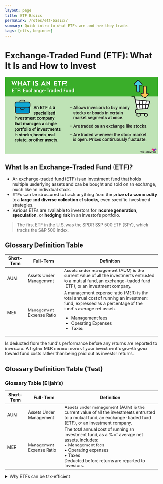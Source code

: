 ```yaml
---
layout: page
title: ETF Basics
permalink: /notes/etf-basics/
summary: Quick intro to what ETFs are and how they trade.
tags: [etfs, beginner]
---
```


# Exchange-Traded Fund (ETF): What It Is and How to Invest
![What is an ETF?](/assets/images/what-is-an-etf-infographic.jpg)


## What Is an Exchange-Traded Fund (ETF)?
- An exchange-traded fund (ETF) is an investment fund that holds multiple underlying assets and can be bought and sold on an exchange, much like an individual stock. 
- ETFs can be structured to track anything from the **price of a commodity** to a **large and diverse collection of stocks**, even specific investment strategies. 
- Various ETFs are available to investors for **income generation**, **speculation**, or **hedging risk** in an investor’s portfolio. 
> The first ETF in the U.S. was the SPDR S&P 500 ETF (SPY), which tracks the S&P 500 Index.


## Glossary Definition Table

| **Short-Term**  | **Full-Term**                 | **Definition**                        |
| --------------- | ----------------------------- | ------------------------------------- |
| AUM             | Assets Under Management       | Assets under management (AUM) is the current value of all the investments entrusted to a mutual fund, an exchange-traded fund (ETF), or an investment company.
| MER             | Management Expense Ratio      | A management expense ratio (MER) is the total annual cost of running an investment fund, expressed as a percentage of the fund's average net assets.<ul><li>Management fees</li><li>Operating Expenses</li><li>Taxes 
Is deducted from the fund's performance before any returns are reported to investors. A higher MER means more of your investment's growth goes toward fund costs rather than being paid out as investor returns.
    
## Glossary Definition Table (Test)

### Glossary Table (Elijah’s)

| Short-Term | Full-Term | Definition |
|---|---|---|
| AUM | Assets Under Management | Assets under management (AUM) is the current value of all the investments entrusted to a mutual fund, an exchange-traded fund (ETF), or an investment company. |
| MER | Management Expense Ratio | The total annual cost of running an investment fund, as a % of average net assets. Includes:<br>• Management fees<br>• Operating expenses<br>• Taxes<br>Deducted before returns are reported to investors. |

 
<details>
<summary>Why ETFs can be tax-efficient</summary>
Creation/redemption mechanisms and in-kind transfers can reduce taxable events inside the fund vs. some mutual funds. (Details vary by market and product.)
</details>